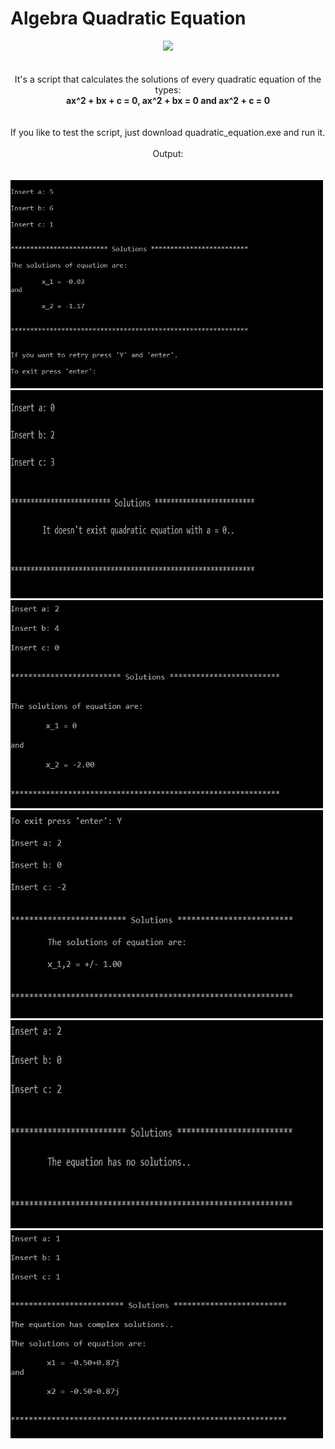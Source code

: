 <!DOCTYPE HTML>
<html>
  <body>
  <head>
    <h1>Algebra Quadratic Equation</h1>
  <center><i><img src="https://www.python.org/static/apple-touch-icon-72x72-precomposed.png"></i></center>
  </head>
  <br>
  <br>
  <body>
  <center>It's a script that calculates the solutions of every quadratic equation of the types:
    <br>
    <b> ax^2 + bx + c = 0, ax^2 + bx = 0 and ax^2 + c = 0 </b></center>
    <br>
    <br>
    If you like to test the script, just download quadratic_equation.exe and run it.
    <br>
    <br>
    <center>Output:</center>
    <br>
    <br>
    <img src="https://github.com/AlanTurist/quadratic_equation/blob/master/images/1.jpg" " width="500"    height="333">
      <br>
      <img src="https://github.com/AlanTurist/quadratic_equation/blob/master/images/2.jpg" " width="500"    height="333">
      <br>
      <img src="https://github.com/AlanTurist/quadratic_equation/blob/master/images/3.jpg" " width="500"    height="333">
      <br>
      <img src="https://github.com/AlanTurist/quadratic_equation/blob/master/images/4.jpg" " width="500"    height="333">
      <br>
      <img src="https://github.com/AlanTurist/quadratic_equation/blob/master/images/5.jpg" " width="500"    height="333">
      <br>
      <img src="https://github.com/AlanTurist/quadratic_equation/blob/master/images/6.jpg" " width="500"    height="333">
   </body>
  </html>

